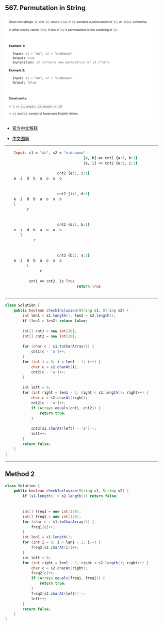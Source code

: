 ## 567. Permutation in String
![](img/2023-09-02-00-39-39.png)

- [官方中文解释](https://leetcode.cn/problems/permutation-in-string/solutions/599202/zi-fu-chuan-de-pai-lie-by-leetcode-solut-7k7u/#:~:text=4%2B-,%E6%96%B9%E6%B3%95%E4%B8%80%EF%BC%9A%E6%BB%91%E5%8A%A8%E7%AA%97%E5%8F%A3,%E5%B0%B1%E5%A4%9A%E7%BB%9F%E8%AE%A1%E4%B8%80%E6%AC%A1%E8%BF%9B%E5%85%A5%E7%AA%97%E5%8F%A3%E7%9A%84%E5%AD%97%E7%AC%A6%EF%BC%8C%E5%B0%91%E7%BB%9F%E8%AE%A1%E4%B8%80%E6%AC%A1,-%E7%A6%BB%E5%BC%80%E7%AA%97%E5%8F%A3%E7%9A%84)


- [中文图解](https://leetcode.cn/problems/permutation-in-string/solutions/599528/zhu-shi-chao-xiang-xi-de-hua-dong-chuang-rc7d/)
---
```ruby
    Input: s1 = "ab", s2 = "eidbaooo"        
                                    [a, b] => cnt1 {a:1, b:1} 
                                    [e, i] => cnt2 {e:1, i:1} 

                        cnt2 {e:1, i:1}
    e  i  d  b  a  o  o  o 


                        cnt2 {i:1, d:1}
    e  i  d  b  a  o  o  o 
    l 
          r


                        cnt2 {d:1, b:1}
    e  i  d  b  a  o  o  o 
       l 
             r


                        cnt2 {b:1, a:1}
    e  i  d  b  a  o  o  o 
          l 
                r

           cnt1 == cnt2, is True
                                 return True
 
```

---
```java
class Solution {
    public boolean checkInclusion(String s1, String s2) {
        int len1 = s1.length(), len2 = s2.length();
        if (len1 > len2) return false;

        int[] cnt1 = new int[26];
        int[] cnt2 = new int[26];
        
        for (char c : s1.toCharArray()) {
            cnt1[c - 'a']++;
        }
        for (int i = 0; i < len1 - 1; i++) {
            char c = s2.charAt(i);
            cnt2[c - 'a']++;
        }

        int left = 0;
        for (int right = len1 - 1; right < s2.length(); right++) {
            char c = s2.charAt(right);
            cnt2[c - 'a']++;
            if (Arrays.equals(cnt1, cnt2)) {
                return true;
            }

            cnt2[s2.charAt(left) - 'a']--;
            left++;
        }
        return false;
    }
}
```


---
## Method 2


```java
class Solution {
    public boolean checkInclusion(String s1, String s2) {
        if (s1.length() > s2.length()) return false;
        
        
        int[] freq1 = new int[128];
        int[] freq2 = new int[128];
        for (char c : s1.toCharArray()) {
            freq1[c]++;
        }
        int len1 = s1.length();
        for (int i = 0; i < len1 - 1; i++) {
            freq2[s2.charAt(i)]++;
        }
        int left = 0;
        for (int right = len1 - 1; right < s2.length(); right++) {
            char c = s2.charAt(right);
            freq2[c]++;
            if (Arrays.equals(freq1, freq2)) {
                return true;
            }
            freq2[s2.charAt(left)]--;
            left++;
        }
        return false;
    }
}
```